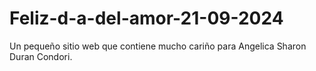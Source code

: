 # Feliz-d-a-del-amor-21-09-2024
Un pequeño sitio web que contiene mucho cariño para Angelica Sharon Duran Condori. 
